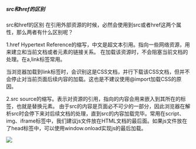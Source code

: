 ##### src和href的区别

src和href的区别
在引用外部资源的时候，必然会使用到src或者href这两个属性，那么两者有什么区别呢？

1.href
Hypertext Reference的缩写，中文是超文本引用。指向一些网络资源，用来建立和当前文档或者元素的链接关系。
在加载该资源时，不会阻塞当前文档的处理。在a,link标签常用。

<a href="http://www.baidu.com"></a>
<link href="style.css" rel="stylesheet"/>
当浏览器加载到link标签时，会识别这是CSS文档，并行下载该CSS文档，但并不会停止对当前页面后续内容的加载。这也是不建议使用@import加载CSS的原因。

2.src
source的缩写。表示对资源的引用，指向的内容会用来嵌入到其所在的标签，也就是替换元素。
由于src的内容是页面必不可少的一部分，因此浏览器在解析src时会停下来对后续文档的处理，直到src的内容加载完毕。常用在script、img、iframe标签中，我们建议js文件放在HTML文档的最后面。如果js文件放在了head标签中，可以使用window.onload实现js的最后加载。

<img src="..."/>
<script src=""><script>
总结：href用于建立当前页面与引用资源之间的关系（链接），而src则会替换当前标签。遇到href，页面会并行加载后续内容；而src则不同，浏览器需要加载完毕src的内容才会继续往下走。

##### link和@import的区别
两者都是外部引用 CSS 的方式，但是存在一定的区别：
（1）link是XHTML标签，除了能够加载CSS，还可以定义RSS等其他事务；而@import属于CSS范畴，只可以加载CSS。
（2）link引用CSS时，在页面载入时同时加载；@import需要页面完全载入以后再加载。
（3）link是XHTML标签，无兼容问题；@import则是在CSS2.1提出的，低版本的浏览器不支持。
（4）link支持使用Javascript控制DOM改变样式；而@import不支持。

##### 页面导入样式时，使用 link 和@import 有什么区别？
Link 属于 html 标签，而@import 是 CSS 中提供的
在页面加载的时候，link 会同时被加载，而@import 引用的 CSS 会在页面加载完成后才会加载引用的 CSS
@import 只有在 ie5 以上才可以被识别，而 link 是 html 标签，不存在浏览器兼容性问题
Link 引入样式的权重大于@import 的引用（@import 是将引用的样式导入到当前的页面中）